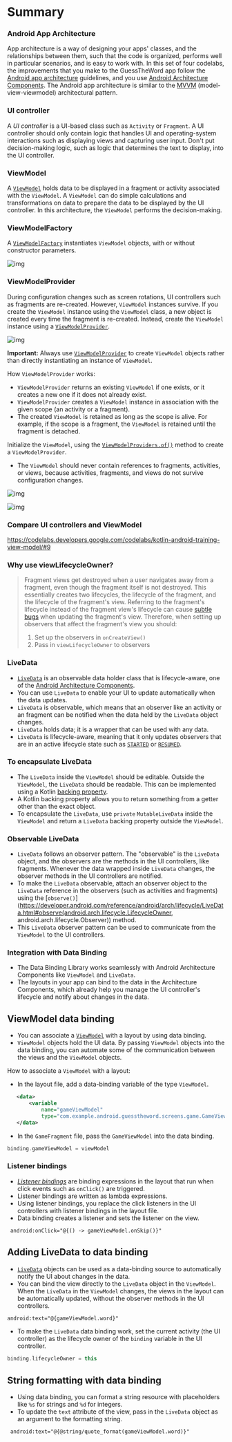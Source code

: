 Summary
==================================

### Android App Architecture

App architecture is a way of designing your apps' classes, and the relationships between them, such that the code is organized, performs well in particular scenarios, and is easy to work with. In this set of four codelabs, the improvements that you make to the GuessTheWord app follow the [Android app architecture](https://developer.android.com/jetpack/docs/guide) guidelines, and you use [Android Architecture Components](https://developer.android.com/jetpack/#architecture-components). The Android app architecture is similar to the [MVVM](https://en.wikipedia.org/wiki/Model–view–viewmodel) (model-view-viewmodel) architectural pattern.

### UI controller

A *UI controller* is a UI-based class such as `Activity` or `Fragment`. A UI controller should only contain logic that handles UI and operating-system interactions such as displaying views and capturing user input. Don't put decision-making logic, such as logic that determines the text to display, into the UI controller.

### ViewModel

A [`ViewModel`](https://developer.android.com/reference/android/arch/lifecycle/ViewModel) holds data to be displayed in a fragment or activity associated with the `ViewModel`. A `ViewModel` can do simple calculations and transformations on data to prepare the data to be displayed by the UI controller. In this architecture, the `ViewModel` performs the decision-making.

### ViewModelFactory

A [`ViewModelFactory`](https://developer.android.com/reference/android/arch/lifecycle/ViewModelProvider.Factory) instantiates `ViewModel` objects, with or without constructor parameters.

![img](https://codelabs.developers.google.com/codelabs/kotlin-android-training-view-model/img/d115344705100cf1.png)

### ViewModelProvider

During configuration changes such as screen rotations, UI controllers such as fragments are re-created. However, `ViewModel` instances survive. If you create the `ViewModel` instance using the `ViewModel` class, a new object is created every time the fragment is re-created. Instead, create the `ViewModel` instance using a [`ViewModelProvider`](https://developer.android.com/reference/android/arch/lifecycle/ViewModelProvider).

![img](https://codelabs.developers.google.com/codelabs/kotlin-android-training-view-model/img/4b1c6b4b4c62a8ef.png)

**Important:** Always use [`ViewModelProvider`](https://developer.android.com/reference/android/arch/lifecycle/ViewModelProvider) to create `ViewModel` objects rather than directly instantiating an instance of `ViewModel`.

How `ViewModelProvider` works:

- `ViewModelProvider` returns an existing `ViewModel` if one exists, or it creates a new one if it does not already exist.
- `ViewModelProvider` creates a `ViewModel` instance in association with the given scope (an activity or a fragment).
- The created `ViewModel` is retained as long as the scope is alive. For example, if the scope is a fragment, the `ViewModel` is retained until the fragment is detached.

Initialize the `ViewModel`, using the [`ViewModelProviders.of()`](https://developer.android.com/reference/android/arch/lifecycle/ViewModelProviders.html#of) method to create a `ViewModelProvider`.

- The `ViewModel` should never contain references to fragments, activities, or views, because activities, fragments, and views do not survive configuration changes.

![img](https://codelabs.developers.google.com/codelabs/kotlin-android-training-view-model/img/86c9c22e398e0642.png)

![img](https://codelabs.developers.google.com/codelabs/kotlin-android-training-view-model/img/6451748b74d3b82c.png)

### Compare UI controllers and ViewModel

https://codelabs.developers.google.com/codelabs/kotlin-android-training-view-model/#9

### Why use viewLifecycleOwner?

> Fragment views get destroyed when a user navigates away from a fragment, even though the fragment itself is not destroyed. This essentially creates two lifecycles, the lifecycle of the fragment, and the lifecycle of the fragment's view. Referring to the fragment's lifecycle instead of the fragment view's lifecycle can cause [subtle bugs](https://www.youtube.com/watch?v=pErTyQpA390&feature=youtu.be&t=349) when updating the fragment's view. Therefore, when setting up observers that affect the fragment's view you should:
>
> 1. Set up the observers in `onCreateView()`
> 2. Pass in `viewLifecycleOwner` to observers

### LiveData

- [`LiveData`](https://developer.android.com/topic/libraries/architecture/livedata) is an observable data holder class that is lifecycle-aware, one of the [Android Architecture Components](https://developer.android.com/topic/libraries/architecture).
- You can use `LiveData` to enable your UI to update automatically when the data updates.
- `LiveData` is observable, which means that an observer like an activity or an fragment can be notified when the data held by the `LiveData` object changes.
- `LiveData` holds data; it is a wrapper that can be used with any data.
- `LiveData` is lifecycle-aware, meaning that it only updates observers that are in an active lifecycle state such as [`STARTED`](https://developer.android.com/reference/android/arch/lifecycle/Lifecycle.State.html#STARTED) or [`RESUMED`](https://developer.android.com/reference/android/arch/lifecycle/Lifecycle.State.html#RESUMED).

### To encapsulate LiveData

- The `LiveData` inside the `ViewModel` should be editable. Outside the `ViewModel`, the `LiveData` should be readable. This can be implemented using a Kotlin [backing property](https://kotlinlang.org/docs/reference/properties.html#backing-properties).
- A Kotlin backing property allows you to return something from a getter other than the exact object.
- To encapsulate the `LiveData`, use `private` `MutableLiveData` inside the `ViewModel` and return a `LiveData` backing property outside the `ViewModel`.

### Observable LiveData

- `LiveData` follows an observer pattern. The "observable" is the `LiveData` object, and the observers are the methods in the UI controllers, like fragments. Whenever the data wrapped inside `LiveData` changes, the observer methods in the UI controllers are notified.
- To make the `LiveData` observable, attach an observer object to the `LiveData` reference in the observers (such as activities and fragments) using the [`observe()`](https://developer.android.com/reference/android/arch/lifecycle/LiveData.html#observe(android.arch.lifecycle.LifecycleOwner, android.arch.lifecycle.Observer)) method.
- This `LiveData` observer pattern can be used to communicate from the `ViewModel` to the UI controllers.

### Integration with Data Binding

- The Data Binding Library works seamlessly with Android Architecture Components like `ViewModel` and `LiveData`.
- The layouts in your app can bind to the data in the Architecture Components, which already help you manage the UI controller's lifecycle and notify about changes in the data.

## ViewModel data binding

- You can associate a [`ViewModel`](https://developer.android.com/reference/android/arch/lifecycle/ViewModel) with a layout by using data binding.
- `ViewModel` objects hold the UI data. By passing `ViewModel` objects into the data binding, you can automate some of the communication between the views and the `ViewModel` objects.

How to associate a `ViewModel` with a layout:

- In the layout file, add a data-binding variable of the type `ViewModel`.

```xml
   <data>
       <variable
           name="gameViewModel"
           type="com.example.android.guesstheword.screens.game.GameViewModel" />
   </data>
```

- In the `GameFragment` file, pass the `GameViewModel` into the data binding.

```kotlin
binding.gameViewModel = viewModel
```

### Listener bindings

- [*Listener bindings*](https://developer.android.com/topic/libraries/data-binding/expressions#listener_bindings) are binding expressions in the layout that run when click events such as `onClick()` are triggered.
- Listener bindings are written as lambda expressions.
- Using listener bindings, you replace the click listeners in the UI controllers with listener bindings in the layout file.
- Data binding creates a listener and sets the listener on the view.

```xml
 android:onClick="@{() -> gameViewModel.onSkip()}"
```

## Adding LiveData to data binding

- [`LiveData`](https://developer.android.com/reference/android/arch/lifecycle/LiveData) objects can be used as a data-binding source to automatically notify the UI about changes in the data.
- You can bind the view directly to the `LiveData` object in the `ViewModel`. When the `LiveData` in the `ViewModel` changes, the views in the layout can be automatically updated, without the observer methods in the UI controllers.

```xml
android:text="@{gameViewModel.word}"
```

- To make the `LiveData` data binding work, set the current activity (the UI controller) as the lifecycle owner of the `binding` variable in the UI controller.

```kotlin
binding.lifecycleOwner = this
```

## String formatting with data binding

- Using data binding, you can format a string resource with placeholders like `%s` for strings and `%d` for integers.
- To update the `text` attribute of the view, pass in the `LiveData` object as an argument to the formatting string.

```xml
 android:text="@{@string/quote_format(gameViewModel.word)}"
```